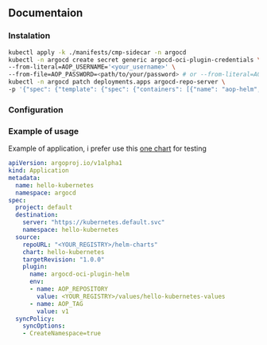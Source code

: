 ## Documentaion
### Instalation
```bash
kubectl apply -k ./manifests/cmp-sidecar -n argocd
kubectl -n argocd create secret generic argocd-oci-plugin-credentials \
--from-literal=AOP_USERNAME='<your_username>' \
--from-file=AOP_PASSWORD=<path/to/your/password> # or --from-literal=AOP_PASSWORD='<your_password>'
kubectl -n argocd patch deployments.apps argocd-repo-server \
-p '{"spec": {"template": {"spec": {"containers": [{"name": "aop-helm", "envFrom":[{"secretRef": {"name": "argocd-oci-plugin-credentials"}}]}, {"name": "aop", "envFrom":[{"secretRef": {"name": "argocd-oci-plugin-credentials"}}]}]}}}}'
```
### Configuration
### Example of usage
Example of application, i prefer use this [one chart](https://github.com/paulbouwer/hello-kubernetes) for testing
```yaml
apiVersion: argoproj.io/v1alpha1
kind: Application
metadata:
  name: hello-kubernetes
  namespace: argocd
spec:
  project: default
  destination:
    server: "https://kubernetes.default.svc"
    namespace: hello-kubernetes
  source:
    repoURL: "<YOUR_REGISTRY>/helm-charts"
    chart: hello-kubernetes
    targetRevision: "1.0.0"
    plugin:
      name: argocd-oci-plugin-helm
      env:
      - name: AOP_REPOSITORY
        value: <YOUR_REGISTRY>/values/hello-kubernetes-values
      - name: AOP_TAG
        value: v1
  syncPolicy:
    syncOptions:
    - CreateNamespace=true
```